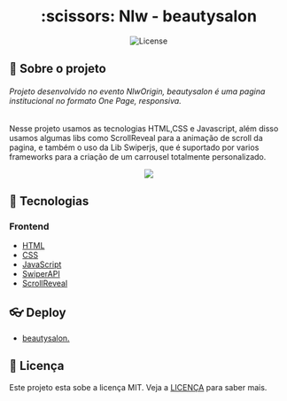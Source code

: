
<h1 align='center'>
   :scissors: Nlw - beautysalon
</h1>

<p align="center">
  <img alt="License" src="https://img.shields.io/static/v1?label=license&message=MIT&color=7159c1&labelColor=000000">
</p>

## 📃 Sobre o projeto

###### Projeto desenvolvido no evento NlwOrigin, beautysalon é uma pagina institucional no formato One Page, responsiva.
Nesse projeto usamos as tecnologias HTML,CSS e Javascript, além disso usamos algumas libs como ScrollReveal para a animação de scroll da pagina,
e também o uso da Lib Swiperjs, que é suportado por varios frameworks para a criação de um carrousel totalmente personalizado.
 
<div display="flex" align="center">
  <img src="https://i.imgur.com/iBISgL4.png" />
</div>

## 🚀 Tecnologias

### Frontend
- [HTML](https://developer.mozilla.org/pt-BR/docs/Web/HTML)
- [CSS](https://developer.mozilla.org/pt-BR/docs/Web/CSS)
- [JavaScript](https://www.javascript.com/)
- [SwiperAPI](https://swiperjs.com/swiper-api)
- [ScrollReveal](https://scrollrevealjs.org/)

## :eyeglasses: Deploy

- [beautysalon.](https://beautysalon-nlw06.netlify.app/)

## 📝 Licença
Este projeto esta sobe a licença MIT. Veja a [LICENÇA](https://github.com/BrunoBelarminoNog/Ecoleta_NLW/blob/master/LICENSE) para saber mais.
